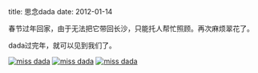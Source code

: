 title: 思念dada
date: 2012-01-14

春节过年回家，由于无法把它带回长沙，只能托人帮忙照顾。再次麻烦翠花了。

dada过完年，就可以见到我们了。

<a class="fancybox" title="miss dada" href="http://s3.amazonaws.com/blog.wodedada.uploads/imgs/2012-01/IMG_0810.JPG" rel="group"><img src="http://s3.amazonaws.com/blog.wodedada.uploads/imgs/2012-01/thumbnails/IMG_0810.JPG" alt="miss dada" /></a>
<a class="fancybox" title="miss dada" href="http://s3.amazonaws.com/blog.wodedada.uploads/imgs/2012-01/IMG_0814.JPG" rel="group"><img src="http://s3.amazonaws.com/blog.wodedada.uploads/imgs/2012-01/thumbnails/IMG_0814.JPG" alt="miss dada" /></a>
<a class="fancybox" title="miss dada" href="http://s3.amazonaws.com/blog.wodedada.uploads/imgs/2012-01/IMG_0826.JPG" rel="group"><img src="http://s3.amazonaws.com/blog.wodedada.uploads/imgs/2012-01/thumbnails/IMG_0826.JPG" alt="miss dada" /></a>

